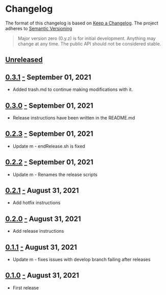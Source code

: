 # Changelog

The format of this changelog is based on [Keep a Changelog](http://keepachangelog.com/en/1.0.0/).
The project adheres to [Semantic Versioning](http://semver.org/spec/v2.0.0.html)

> Major version zero (0.y.z) is for initial development. Anything may change at any time.
> The public API should not be considered stable.

## [Unreleased]

## [0.3.1] <a name="0.3.1" href="#0.3.1">-</a> September 01, 2021
- Added trash.md to continue making modifications with it.


## [0.3.0] <a name="0.3.0" href="#0.3.0">-</a> September 01, 2021
- Release instructions have been written in the README.md


## [0.2.3] <a name="0.2.3" href="#0.2.3">-</a> September 01, 2021
- Update m - endRelease.sh is fixed


## [0.2.2] <a name="0.2.2" href="#0.2.2">-</a> September 01, 2021
- Update m - Renames the release scripts


## [0.2.1] <a name="0.2.1" href="#0.2.1">-</a> August 31, 2021
- Add hotfix instructions


## [0.2.0] <a name="0.2.0" href="#0.2.0">-</a> August 31, 2021
- Add release instructions


## [0.1.1] <a name="0.1.1" href="#0.1.1">-</a> August 31, 2021
- Update m - fixes issues with develop branch failing after releases


## [0.1.0] <a name="0.1.0" href="#0.1.0">-</a> August 31, 2021
- First release

[unreleased]: https://github.com/jmlopez-rod/git-flow/compare/0.3.1...HEAD
[0.3.1]: https://github.com/jmlopez-rod/git-flow/compare/0.3.0...0.3.1
[0.3.0]: https://github.com/jmlopez-rod/git-flow/compare/0.2.3...0.3.0
[0.2.3]: https://github.com/jmlopez-rod/git-flow/compare/0.2.2...0.2.3
[0.2.2]: https://github.com/jmlopez-rod/git-flow/compare/0.2.1...0.2.2
[0.2.1]: https://github.com/jmlopez-rod/git-flow/compare/0.2.0...0.2.1
[0.2.0]: https://github.com/jmlopez-rod/git-flow/compare/0.1.1...0.2.0
[0.1.1]: https://github.com/jmlopez-rod/git-flow/compare/0.1.0...0.1.1
[0.1.0]: https://github.com/jmlopez-rod/git-flow/compare/5679b0af2474dd991a3c348d6f6a59acd1a0e647...0.1.0
